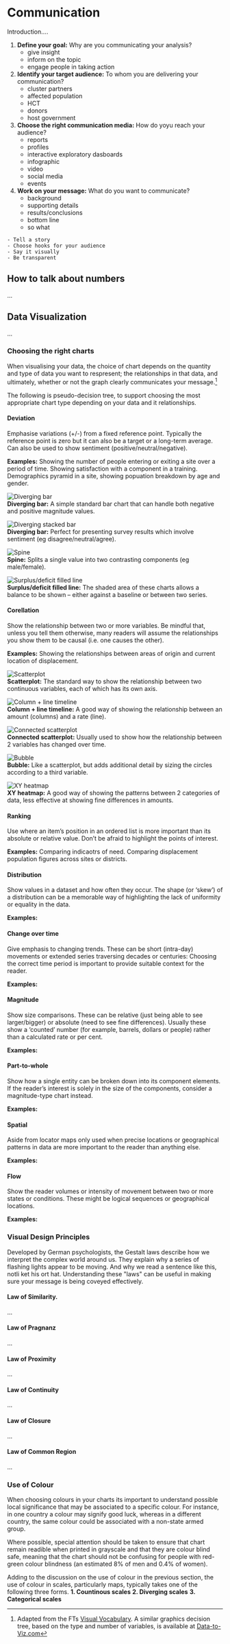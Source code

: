 # Communication
Introduction....
1. **Define your goal:** Why are you communicating your analysis?
    - give insight
    - inform on the topic
    - engage people in taking action
2. **Identify your target audience:** To whom you are delivering your communication?
    - cluster partners
    - affected population
    - HCT
    - donors
    - host government
3. **Choose the right communication media:** How do yoyu reach your audience?
    - reports
    - profiles
    - interactive exploratory dasboards
    - infographic
    - video
    - social media 
    - events
4. **Work on your message:** What do you want to communicate? 
    - background
    - supporting details
    - results/conclusions
    - bottom line
    - so what

<!--- Nancy Baron's Escape from the Ivory Tower --->
```{tip}
- Tell a story
- Choose hooks for your audience
- Say it visually
- Be transparent
```


## How to talk about numbers
...
## Data Visualization
...

### Choosing the right charts
When visualising your data, the choice of chart depends on the quantity and type of data you want to respresent; the relationships in that data, and ultimately, whether or not the graph clearly communicates your message.[^footnote1]

The following is pseudo-decision tree, to support choosing the most appropriate chart type depending on your data and it relationships.

#### Deviation
Emphasise variations (+/-) from a fixed reference point. Typically the reference point is zero but it can also be a target or a long-term average. Can also be used to show sentiment (positive/neutral/negative).

**Examples:** Showing the number of people entering or exiting a site over a period of time. Showing satisfaction with a component in a training. Demographics pyramid in a site, showing popuation breakdown by age and gender.

![Diverging bar](/part1/images/deviation1.png)  
**Diverging bar:** A simple standard bar chart that can handle both negative and positive magnitude values.

![Diverging stacked bar](/part1/images/deviation2.png)  
**Diverging bar:** Perfect for presenting survey results which involve sentiment (eg disagree/neutral/agree).

![Spine](/part1/images/deviation3.png)  
**Spine:** Splits a single value into two contrasting components (eg male/female).

![Surplus/deficit filled line](/part1/images/deviation4.png)  
**Surplus/deficit filled line:** The shaded area of these charts allows a balance to be shown – either against a
baseline or between two series.

#### Corellation
Show the relationship between two or more variables. Be mindful that, unless you tell them otherwise, many readers
will assume the relationships you show them to be causal (i.e. one causes the other).

**Examples:** Showing the relationships between areas of origin and current location of displacement.

![Scatterplot](/part1/images/corellation1.png)  
**Scatterplot:** The standard way to show the relationship between two continuous variables, each of which has its own axis.

![Column + line timeline](/part1/images/corellation2.png)  
**Column + line timeline:** A good way of showing the relationship between an amount (columns) and a rate (line).

![Connected scatterplot](/part1/images/corellation3.png)  
**Connected scatterplot:** Usually used to show how the relationship between 2 variables has changed over time.

![Bubble](/part1/images/corellation4.png)  
**Bubble:** Like a scatterplot, but adds additional detail by sizing the circles according to a third variable.

![XY heatmap](/part1/images/corellation5.png)  
**XY heatmap:** A good way of showing the patterns between 2 categories of data, less effective at showing fine differences in amounts.

#### Ranking
Use where an item’s position in an ordered list is more important than its absolute or relative value. Don’t be afraid to highlight the points of interest.

**Examples:** Comparing indicaotrs of need. Comparing displacement population figures across sites or districts.

#### Distribution
Show values in a dataset and how often they occur. The shape (or ‘skew’) of a distribution can be a memorable way of highlighting the lack of uniformity or equality in the data.

**Examples:**

#### Change over time
Give emphasis to changing trends. These can be short (intra-day) movements or extended series traversing decades or centuries: Choosing the correct time period is important to provide suitable context for the reader.  

**Examples:**

#### Magnitude
Show size comparisons. These can be relative (just being able to see larger/bigger) or absolute (need to see fine differences). Usually these show a ‘counted’ number (for example, barrels, dollars or people) rather than a calculated rate or per cent.  

**Examples:**

#### Part-to-whole
Show how a single entity can be broken down into its component elements. If the reader’s interest is solely in the size of the components, consider a magnitude-type chart instead.

**Examples:**

#### Spatial
Aside from locator maps only used when precise locations or geographical patterns in data are more important to the reader than anything else.

**Examples:**

#### Flow
Show the reader volumes or intensity of movement between two or more states or conditions. These might be logical sequences or geographical locations.

**Examples:**

### Visual Design Principles
Developed by German psychologists, the Gestalt laws describe how we interpret the complex world around us. They explain why a series of flashing lights appear to be moving. And why we read a sentence like this, notli ket his ort hat. Understanding these "laws" can be useful in making sure your message is being coveyed effectively.

#### Law of Similarity.
...
#### Law of Pragnanz
...
#### Law of Proximity
...
#### Law of Continuity
...
#### Law of Closure
...
#### Law of Common Region
...


### Use of Colour
When choosing colours in your charts its important to understand possible local significance that may be associated to a specific colour. For instance, in one country a colour may signify good luck, whereas in a different country, the same colour could be associated with a non-state armed group. 

Where possible, special attention should be taken to ensure that chart remain readible when printed in grayscale and that they are colour blind safe, meaning that the chart should not be confusing for people with red-green colour blindness (an estimated 8% of men and 0.4% of women).

Adding to the discussion on the use of colour in the previous section, the use of colour in scales, particularly maps, typically takes one of the following three forms.
**1. Countinous scales**
**2. Diverging scales**
**3. Categorical scales**

[^footnote1]: Adapted from the FTs [Visual Vocabulary](http://ft-interactive.github.io/visual-vocabulary/). A similar graphics decision tree, based on the type and number of variables, is available at [Data-to-Viz.com](https://www.data-to-viz.com/#area)


